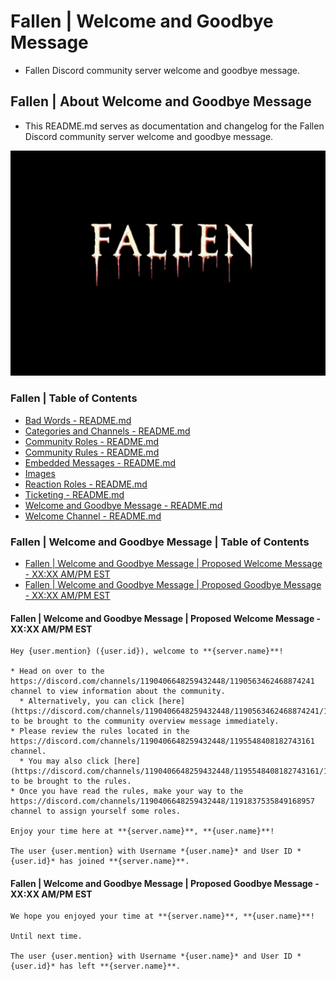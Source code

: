 <!-- omit from toc -->
# Fallen | Welcome and Goodbye Message
* Fallen Discord community server welcome and goodbye message.

<!-- omit from toc -->
## Fallen | About Welcome and Goodbye Message
* This README.md serves as documentation and changelog for the Fallen Discord community server welcome and goodbye message.

![alttext](/Images/Fallen%20-%20Server%20Icon%20-%20545x390.png)

<!-- omit from toc -->
### Fallen | Table of Contents
* [Bad Words - README.md](/Bad%20Words/README.md)
* [Categories and Channels - README.md](/Categories%20and%20Channels/README.md)
* [Community Roles - README.md](/Community%20Roles/README.md)
* [Community Rules - README.md](/Community%20Rules/README.md)
* [Embedded Messages - README.md](/Embedded%20Messages/README.md)
* [Images](/Images/)
* [Reaction Roles - README.md](/Reaction%20Roles/README.md)
* [Ticketing - README.md](/Ticketing/README.md)
* [Welcome and Goodbye Message - README.md](/Welcome%20and%20Goodbye%20Message/README.md)
* [Welcome Channel - README.md](/Welcome%20Channel/README.md)

<!-- omit from toc -->
### Fallen | Welcome and Goodbye Message | Table of Contents
* [Fallen | Welcome and Goodbye Message | Proposed Welcome Message - XX:XX AM/PM EST](#fallen--welcome-and-goodbye-message--proposed-welcome-message---xxxx-ampm-est)
* [Fallen | Welcome and Goodbye Message | Proposed Goodbye Message - XX:XX AM/PM EST](#fallen--welcome-and-goodbye-message--proposed-goodbye-message---xxxx-ampm-est)

#### Fallen | Welcome and Goodbye Message | Proposed Welcome Message - XX:XX AM/PM EST
```
Hey {user.mention} ({user.id}), welcome to **{server.name}**!

* Head on over to the https://discord.com/channels/1190406648259432448/1190563462468874241 channel to view information about the community.
  * Alternatively, you can click [here](https://discord.com/channels/1190406648259432448/1190563462468874241/1194644633007947846) to be brought to the community overview message immediately.
* Please review the rules located in the https://discord.com/channels/1190406648259432448/1195548408182743161 channel.
  * You may also click [here](https://discord.com/channels/1190406648259432448/1195548408182743161/1195548746574991400) to be brought to the rules.
* Once you have read the rules, make your way to the https://discord.com/channels/1190406648259432448/1191837535849168957 channel to assign yourself some roles.

Enjoy your time here at **{server.name}**, **{user.name}**!

The user {user.mention} with Username *{user.name}* and User ID *{user.id}* has joined **{server.name}**.
```

#### Fallen | Welcome and Goodbye Message | Proposed Goodbye Message - XX:XX AM/PM EST
```
We hope you enjoyed your time at **{server.name}**, **{user.name}**!

Until next time.

The user {user.mention} with Username *{user.name}* and User ID *{user.id}* has left **{server.name}**.
```